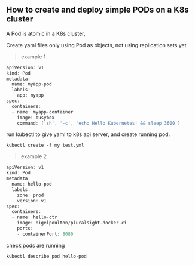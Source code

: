 ## How to create and deploy simple PODs on a K8s cluster

A Pod is atomic in a K8s cluster,

Create yaml files only using Pod as objects, not using replication sets yet

> example 1

```javascript
apiVersion: v1
kind: Pod
metadata:
  name: myapp-pod
  labels:
    app: myapp
spec:
  containers:
  - name: myapp-container
    image: busybox
    command: ['sh', '-c', 'echo Hello Kubernetes! && sleep 3600']
```

run kubectl to give yaml to k8s api server, and create running pod.

```console
kubectl create -f my test.yml
```
> example 2

```javascript
apiVersion: v1 
kind: Pod 
metadata:
  name: hello-pod
  labels:
    zone: prod
    version: v1
spec:
  containers:
  - name: hello-ctr
    image: nigelpoulton/pluralsight-docker-ci
    ports:
    - containerPort: 8080
```
check pods are running 

```console
kubectl describe pod hello-pod
```